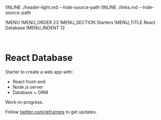 !INLINE ./header-light.md --hide-source-path
!INLINE ./links.md --hide-source-path
<br/>

!MENU
!MENU_ORDER 23
!MENU_SECTION Starters
!MENU_TITLE React Database
!MENU_INDENT 12

<br/>

# React Database

Starter to create a web app with:
 - React front-end
 - Node.js server
 - Database + ORM

Work-in-progress.

Follow [twitter.com/reframejs](https://twitter.com/reframejs) to get updates.
